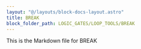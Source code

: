 ```yaml
---
layout: "@/layouts/block-docs-layout.astro"
title: BREAK
block_folder_path: LOGIC_GATES/LOOP_TOOLS/BREAK
---
```


This is the Markdown file for BREAK

